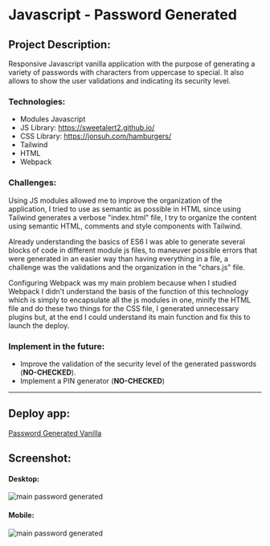 # Javascript - Password Generated
## Project Description:
Responsive Javascript vanilla application with the purpose of generating a variety of passwords with characters from uppercase to special. It also allows to show the user validations and indicating its security level. 
### Technologies:
- Modules Javascript
- JS Library: https://sweetalert2.github.io/
- CSS Library: https://jonsuh.com/hamburgers/
- Tailwind
- HTML
- Webpack
### Challenges:
Using JS modules allowed me to improve the organization of the application, I tried to use as semantic as possible in HTML since using Tailwind generates a verbose "index.html" file, I try to organize the content using semantic HTML, comments and style components with Tailwind. 

Already understanding the basics of ES6 I was able to generate several blocks of code in different module js files, to maneuver possible errors that were generated in an easier way than having everything in a file, a challenge was the validations and the organization in the "chars.js" file.

Configuring Webpack was my main problem because when I studied Webpack I didn't understand the basis of the function of this technology which is simply to encapsulate all the js modules in one, minify the HTML file and do these two things for the CSS file, I generated unnecessary plugins but, at the end I could understand its main function and fix this to launch the deploy.

### Implement in the future:
- Improve the validation of the security level of the generated passwords (**NO-CHECKED**).
- Implement a PIN generator (**NO-CHECKED**)
---
## Deploy app: 
[Password Generated Vanilla](https://resplendent-ganache-15874f.netlify.app/)
## Screenshot:
#### Desktop:
![main password generated](https://i.imgur.com/eMnfbTo.png)

#### Mobile:
![main password generated](https://i.imgur.com/1aAbeUT.png)
